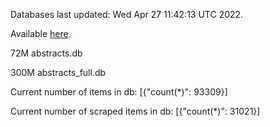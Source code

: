 Databases last updated: Wed Apr 27 11:42:13 UTC 2022. 

Available [here](https://github.com/cbeauhilton/ash-db/releases).


72M	abstracts.db

300M	abstracts_full.db

Current number of items in db:
[{"count(*)": 93309}]

Current number of scraped items in db:
[{"count(*)": 31021}]
